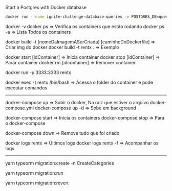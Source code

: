 Start a Postgres with Docker database

```bash
docker run --name ignite-challenge-database-queries -e POSTGRES_DB=queries_challenge -e POSTGRES_PASSWORD=docker -p 5432:5432 -d postgres
```





docker -v
docker ps                                                   => Verifica os containers que estão rodando
docker ps -a                                                => Lista Todos os containers


docker build -t [nomeDaImagemASerCriada] [caminhoDoDockerfile]    => Criar img do docker
docker build -t rentx .                                           => Exemplo

docker start [idContainer]                                  => Inicia container
docker stop [idContainer]                                   => Parar container
docker rm [idcontainer]                                     => Remover container

docker run -p 3333:3333 rentx


docker exec -t rentx /bin/bash                              => Acessa o folder do container e pode executar comandos


------------------------------------------------------



docker-compose up                           => Subir o docker, Na raiz que estiver o arquivo docker-compose.yml
docker-compose up -d                        => Sobe em background

docker-compose start                        => Inicia os containers
docker-compose stop                         => Para o docker-compose

docker-compose down                         => Remove tudo que foi criado

docker logs rentx                           => Últimos logs
docker logs rentx -f                        => Acompanhar os logs


-------------------------------------------------------

yarn typeorm migration:create -n CreateCategories

yarn typeorm migration:run

yarn typeorm migration:revert

